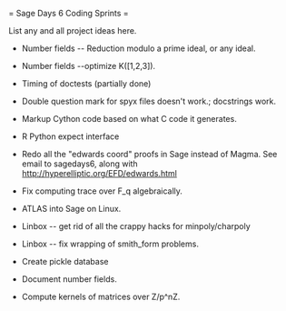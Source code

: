 = Sage Days 6 Coding Sprints =

List any and all project ideas here.

 * Number fields -- Reduction modulo a prime ideal, or any ideal.

 * Number fields --optimize K([1,2,3]).

 * Timing of doctests (partially done)

 * Double question mark for spyx files doesn't work.; docstrings work.

 * Markup Cython code based on what C code it generates.

 * R Python expect interface

 * Redo all the "edwards coord" proofs in Sage instead of Magma.  See email to sagedays6, along with http://hyperelliptic.org/EFD/edwards.html

 * Fix computing trace over F_q algebraically. 

 * ATLAS into Sage on Linux. 

 * Linbox -- get rid of all the crappy hacks for minpoly/charpoly

 * Linbox -- fix wrapping of smith_form problems.

 * Create pickle database

 * Document number fields. 

 * Compute kernels of matrices over Z/p^nZ.
